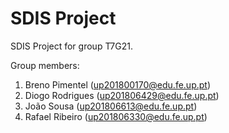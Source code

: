 # SDIS Project

SDIS Project for group T7G21.

Group members:

1. Breno Pimentel  (up201800170@edu.fe.up.pt)
2. Diogo Rodrigues (up201806429@edu.fe.up.pt)
3. João Sousa      (up201806613@edu.fe.up.pt)
4. Rafael Ribeiro  (up201806330@edu.fe.up.pt)
